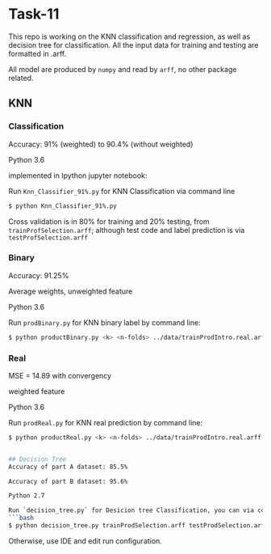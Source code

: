 # Task-11

This repo is working on the KNN classification and regression, as well as decision tree for classification. All the input data for training and testing are formatted in .arff.

All model are produced by `numpy` and read by `arff`, no other package related. 


## KNN
### Classification
Accuracy: 91% (weighted) to 90.4% (without weighted)

Python 3.6

implemented in Ipython jupyter notebook:

Run `Knn_Classifier_91%.py` for KNN Classification via command line
```bash
$ python Knn_Classifier_91%.py
```

Cross validation is in 80% for training and 20% testing, from `trainProfSelection.arff`; although test code and label prediction is via `testProfSelection.arff`

### Binary
Accuracy: 91.25% 

Average weights, unweighted feature

Python 3.6

Run `prodBinary.py` for KNN binary label by command line:
```bash
$ python productBinary.py <k> <n-folds> ../data/trainProdIntro.real.arff ../data/testProdIntro.real.arff
```

### Real
MSE = 14.89 with convergency

weighted feature 

Python 3.6

Run `prodReal.py` for KNN real prediction by command line:
```bash
$ python productReal.py <k> <n-folds> ../data/trainProdIntro.real.arff ../data/testProdIntro.real.arff


## Decision Tree
Accuracy of part A dataset: 85.5% 

Accuracy of part B dataset: 95.6%

Python 2.7

Run `decision_tree.py` for Desicion tree Classification, you can via command line:
```bash
$ python decision_tree.py trainProdSelection.arff testProdSelection.arff 15
```
Otherwise, use IDE and edit run configuration. 
